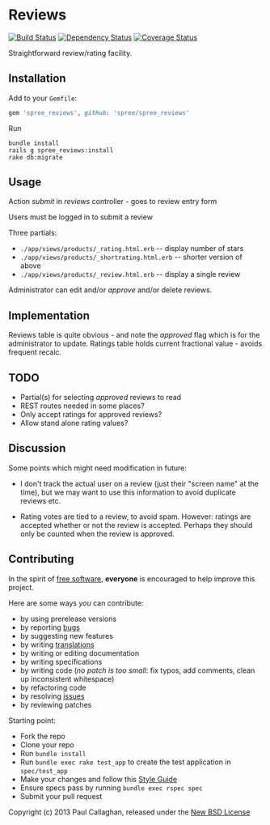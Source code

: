 # Reviews

[![Build Status](https://secure.travis-ci.org/futhr/spree_reviews.png?branch=master)](http://travis-ci.org/futhr/spree_reviews)
[![Dependency Status](https://gemnasium.com/futhr/spree_reviews.png)](https://gemnasium.com/futhr/spree_reviews)
[![Coverage Status](https://coveralls.io/repos/futhr/spree_reviews/badge.png?branch=master)](https://coveralls.io/r/futhr/spree_reviews)

Straightforward review/rating facility.

## Installation

Add to your `Gemfile`:
```ruby
gem 'spree_reviews', github: 'spree/spree_reviews'
```

Run

    bundle install
    rails g spree_reviews:install
    rake db:migrate

## Usage

Action _submit_ in _reviews_ controller - goes to review entry form

Users must be logged in to submit a review

Three partials:

- `./app/views/products/_rating.html.erb` -- display number of stars
- `./app/views/products/_shortrating.html.erb` -- shorter version of above
- `./app/views/products/_review.html.erb` -- display a single review

Administrator can edit and/or _approve_ and/or delete reviews.

## Implementation

Reviews table is quite obvious - and note the _approved_ flag which is for the
administrator to update. Ratings table holds current fractional value - avoids frequent recalc.

## TODO

- Partial(s) for selecting _approved_ reviews to read
- REST routes needed in some places?
- Only accept ratings for approved reviews?
- Allow stand alone rating values?

## Discussion

Some points which might need modification in future:
 - I don't track the actual user on a review (just their "screen name" at the
   time), but we may want to use this information to avoid duplicate reviews
   etc.

 - Rating votes are tied to a review, to avoid spam. However: ratings are
   accepted whether or not the review is accepted. Perhaps they should only
   be counted when the review is approved.

## Contributing

In the spirit of [free software][1], **everyone** is encouraged to help improve this project.

Here are some ways *you* can contribute:

* by using prerelease versions
* by reporting [bugs][2]
* by suggesting new features
* by writing [translations][4]
* by writing or editing documentation
* by writing specifications
* by writing code (*no patch is too small*: fix typos, add comments, clean up inconsistent whitespace)
* by refactoring code
* by resolving [issues][2]
* by reviewing patches

Starting point:

* Fork the repo
* Clone your repo
* Run `bundle install`
* Run `bundle exec rake test_app` to create the test application in `spec/test_app`
* Make your changes and follow this [Style Guide][5]
* Ensure specs pass by running `bundle exec rspec spec`
* Submit your pull request

Copyright (c) 2013 Paul Callaghan, released under the [New BSD License][3]

[1]: http://www.fsf.org/licensing/essays/free-sw.html
[2]: https://github.com/spree/spree_reviews/issues
[3]: https://github.com/spree/spree_reviews/tree/master/LICENSE.md
[4]: http://www.localeapp.com/projects/4921
[5]: https://github.com/thoughtbot/guides
